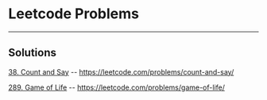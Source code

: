 # Leetcode Problems

---

## Solutions

[38. Count and Say](Algorithms_1_100/38_count_and_say.js) -- <https://leetcode.com/problems/count-and-say/>

[289. Game of Life](Algorithms_201_300/289_game_of_life.js) -- https://leetcode.com/problems/game-of-life/
